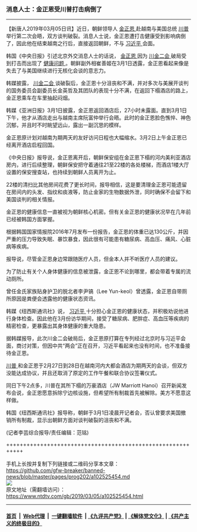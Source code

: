 ### 消息人士：金正恩受川普打击病倒了
------------------------

<div class="post_content">
 <p>
  【新唐人2019年03月05日讯】近日，朝鲜领导人
  <a href="https://www.ntdtv.com/gb/金正恩.htm">
   金正恩
  </a>
  赴越南与美国总统
  <a href="https://www.ntdtv.com/gb/川普.htm">
   川普
  </a>
  举行第二次会晤，双方谈判破裂。消息人士说，金正恩遭打击健康受到影响病倒了，因此他在结束越南之行后，直接返回朝鲜，不与
  <a href="https://www.ntdtv.com/gb/习近平.htm">
   习近平
  </a>
  会面。
 </p>
 <p>
  韩国《中央日报》引述北京外交消息人士的话说，
  <a href="https://www.ntdtv.com/gb/金正恩.htm">
   金正恩
  </a>
  因为
  <a href="https://www.ntdtv.com/gb/400557.htm">
   川金二会
  </a>
  破局受到打击而出现了
  <a href="https://www.ntdtv.com/gb/健康问题.htm">
   健康问题
  </a>
  。朝鲜副外相崔善姬在3月1日透露，金正恩看起来像是失去了与美国继续进行无核化会谈的意志力。
 </p>
 <p>
  韩媒披露，
  <a href="https://www.ntdtv.com/gb/400557.htm">
   川金二会
  </a>
  谈破裂后，金正恩十分沮丧和不满，并对多次与美展开谈判的国务委员会副委员长金英哲及其团队的表现十分不满，在返回下榻酒店的路上，金正恩乘车在车里抽起闷烟。
 </p>
 <p>
  韩媒《亚洲日报》3月1日披露，金正恩返回酒店后，27小时未露面。直到3月1日下午，他才从酒店走出与越南主席阮富仲举行会晤。此时的金正恩脸色憔悴、神色沉郁，并且时不时眺望远山，露出一副沉思的模样。
 </p>
 <p>
  金正恩原计划对越南为期两天的友好访问日程也大幅缩水。3月2日上午金正恩已经离开酒店启程回国。
 </p>
 <p>
  《中央日报》报导说，金正恩离开后，朝鲜保安组在金正恩下榻的河内美利亚酒店房内，进行后续整理，朝鲜保安把守着通往21至22楼的各处楼梯，而酒店1楼大厅设置的保安搜查站，也持续到朝鲜人员​​离开为止。
 </p>
 <p>
  22楼的清扫比其他房间花费了更长时间，报导相信，这是要清理金正恩可能遗留在房间内的头发、指纹和痰液等，防止金家的生物数据外泄，同时确保不会留下和美国谈判的相关情报。
 </p>
 <p>
  金正恩的健康信息一直被视为朝鲜核心机密。但有关金正恩的健康状况早在几年前已经被韩国方面掌握。
 </p>
 <p>
  根据韩国国家情报院2016年7月发布一份报告，金正恩的体重已达130公斤，并因严重的压力导致失眠、暴饮暴食，因此很有可能患有糖尿病、高血压、痛风、心脏病等疾病。
 </p>
 <p>
  报导说，尽管金正恩身边常跟随医疗人员，但金本人并不听医疗人员的建议。
 </p>
 <p>
  为了防止有关个人身体健康的信息被泄露，金正恩不论到哪里，都会带着专属的流动厕所。
 </p>
 <p>
  曾任金氏家族贴身护卫的脱北者李尹镐（Lee Yun-keol）曾透露，金正恩自带厕所原因是粪便会透露他的健康状态资讯。
 </p>
 <p>
  韩媒《纽西斯通讯社》说，
  <a href="https://www.ntdtv.com/gb/习近平.htm">
   习近平
  </a>
  十分担心金正恩的健康状态，并积极劝说他进行身体检查。因此他在3月份访华期间，接受了糖尿病、肥胖症、高血压等疾病的精密检查，更暴露出其身体健康的重大隐患。
 </p>
 <p>
  据韩媒报导，此次川金二会破局后，金正恩原打算在专列经过北京时与习近平会面，商讨对策，但因中共“两会”正在召开，习近平看起来也没有时间，也不准备接待金正恩。
 </p>
 <p>
  <a href="https://www.ntdtv.com/gb/川普.htm">
   川普
  </a>
  和金正恩于2月27日到28日在越南河内大都会酒店为期两天的会谈，但双方没能达成协议，并且还取消了原定的工作午餐和联合协议签署仪式。
 </p>
 <p>
  同日下午2点多，川普在其所下榻的万豪酒店（JW Marriott Hanoi）召开新闻发布会说，金正恩愿意拆除宁边核设施，但希望所有制裁首先被解除。美方不愿意这样做。
 </p>
 <p>
  韩国《纽西斯通讯社》报导称，朝鲜于3月1日凌晨开记者会，否认曾要求美国撤销所有制裁，显示出朝鲜方面对谈判破裂的沮丧和不满。
 </p>
 <p>
  (记者李芸综合报导/责任编辑：范铭)
 </p>
 <div class="single_ad">
 </div>
</div>

+++++++++++++++++++++++++++++++++++++++++++++++++++++++++++<br/><br/>
手机上长按并复制下列链接或二维码分享本文章：<br/>
https://github.com/gfw-breaker/banned-news/blob/master/pages/prog202/a102525454.md <br/>
<a href='https://github.com/gfw-breaker/banned-news/blob/master/pages/prog202/a102525454.md'><img src='https://github.com/gfw-breaker/banned-news/blob/master/pages/prog202/a102525454.md.png'/></a> <br/>
原文地址（需翻墙访问）：https://www.ntdtv.com/gb/2019/03/05/a102525454.html


------------------------
#### [首页](https://github.com/gfw-breaker/banned-news/blob/master/README.md) &nbsp;|&nbsp; [Web代理](https://github.com/labour-camp/helloworld) &nbsp;|&nbsp; [一键翻墙软件](https://github.com/gfw-breaker/nogfw/blob/master/README.md) &nbsp;| [《九评共产党》](https://github.com/gfw-breaker/9ping.md/blob/master/README.md#九评之一评共产党是什么) | [《解体党文化》](https://github.com/gfw-breaker/jtdwh.md/blob/master/README.md) | [《共产主义的终极目的》](https://github.com/gfw-breaker/gczydzjmd.md/blob/master/README.md)

